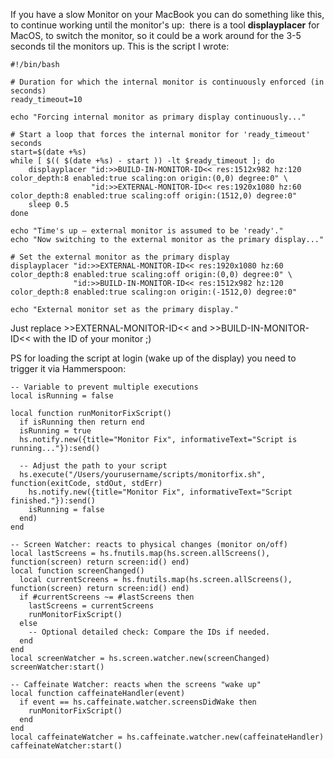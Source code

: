 If you have a slow Monitor on your MacBook you can do something like this, to continue working until the monitor's up:
 there is a tool **displayplacer** for MacOS, to switch the monitor, so it could be a work around for the 3-5 seconds til the monitors up. 
This is the script I wrote: 

```
#!/bin/bash

# Duration for which the internal monitor is continuously enforced (in seconds)
ready_timeout=10

echo "Forcing internal monitor as primary display continuously..."

# Start a loop that forces the internal monitor for 'ready_timeout' seconds
start=$(date +%s)
while [ $(( $(date +%s) - start )) -lt $ready_timeout ]; do
    displayplacer "id:>>BUILD-IN-MONITOR-ID<< res:1512x982 hz:120 color_depth:8 enabled:true scaling:on origin:(0,0) degree:0" \
                  "id:>>EXTERNAL-MONITOR-ID<< res:1920x1080 hz:60 color_depth:8 enabled:true scaling:off origin:(1512,0) degree:0"
    sleep 0.5
done

echo "Time's up – external monitor is assumed to be 'ready'."
echo "Now switching to the external monitor as the primary display..."

# Set the external monitor as the primary display
displayplacer "id:>>EXTERNAL-MONITOR-ID<< res:1920x1080 hz:60 color_depth:8 enabled:true scaling:off origin:(0,0) degree:0" \
              "id:>>BUILD-IN-MONITOR-ID<< res:1512x982 hz:120 color_depth:8 enabled:true scaling:on origin:(-1512,0) degree:0"

echo "External monitor set as the primary display."

```



Just replace >>EXTERNAL-MONITOR-ID<< and >>BUILD-IN-MONITOR-ID<< with the ID of your monitor ;)



PS for loading the script at login (wake up of the display) you need to trigger it via Hammerspoon:
```
-- Variable to prevent multiple executions
local isRunning = false

local function runMonitorFixScript()
  if isRunning then return end
  isRunning = true
  hs.notify.new({title="Monitor Fix", informativeText="Script is running..."}):send()
  
  -- Adjust the path to your script
  hs.execute("/Users/yourusername/scripts/monitorfix.sh", function(exitCode, stdOut, stdErr)
    hs.notify.new({title="Monitor Fix", informativeText="Script finished."}):send()
    isRunning = false
  end)
end

-- Screen Watcher: reacts to physical changes (monitor on/off)
local lastScreens = hs.fnutils.map(hs.screen.allScreens(), function(screen) return screen:id() end)
local function screenChanged()
  local currentScreens = hs.fnutils.map(hs.screen.allScreens(), function(screen) return screen:id() end)
  if #currentScreens ~= #lastScreens then
    lastScreens = currentScreens
    runMonitorFixScript()
  else
    -- Optional detailed check: Compare the IDs if needed.
  end
end
local screenWatcher = hs.screen.watcher.new(screenChanged)
screenWatcher:start()

-- Caffeinate Watcher: reacts when the screens "wake up"
local function caffeinateHandler(event)
  if event == hs.caffeinate.watcher.screensDidWake then
    runMonitorFixScript()
  end
end
local caffeinateWatcher = hs.caffeinate.watcher.new(caffeinateHandler)
caffeinateWatcher:start()

```
